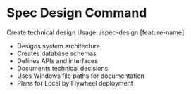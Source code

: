 # Spec Design Command
Create technical design
Usage: /spec-design [feature-name]
- Designs system architecture
- Creates database schemas
- Defines APIs and interfaces
- Documents technical decisions
- Uses Windows file paths for documentation
- Plans for Local by Flywheel deployment